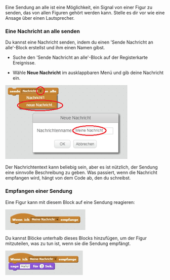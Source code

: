 Eine Sendung an alle ist eine Möglichkeit, ein Signal von einer Figur zu senden, das von allen Figuren gehört werden kann. Stelle es dir vor wie eine Ansage über einen Lautsprecher.

### Eine Nachricht an alle senden

Du kannst eine Nachricht senden, indem du einen 'Sende Nachricht an alle'-Block erstellst und ihm einen Namen gibst.

+ Suche den 'Sende Nachricht an alle'-Block auf der Registerkarte Ereignisse.

+ Wähle **Neue Nachricht** im ausklappbaren Menü und gib deine Nachricht ein.

![Erstelle eine Sendung](images/create-a-broadcast.png)

Der Nachrichtentext kann beliebig sein, aber es ist nützlich, der Sendung eine sinnvolle Beschreibung zu geben. Was passiert, wenn die Nachricht empfangen wird, hängt von dem Code ab, den du schreibst.

### Empfangen einer Sendung

Eine Figur kann mit diesem Block auf eine Sendung reagieren:

![Empfange eine Sendung](images/receive-a-broadcast.png)

Du kannst Blöcke unterhalb dieses Blocks hinzufügen, um der Figur mitzuteilen, was zu tun ist, wenn sie die Sendung empfängt.

![Beispiel für Empfang](images/receive-example.png)
